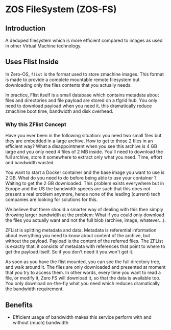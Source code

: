 
<h1> ZOS FileSystem (ZOS-FS) </h1>



## Introduction

A deduped filesystem which is more efficient compared to images as used in other Virtual Machine technology.

## Uses Flist Inside

In Zero-OS, `flist` is the format used to store zmachine images. This format is made to provide
a complete mountable remote filesystem but downloading only the files contents that you actually needs.

In practice, Flist itself is a small database which contains metadata about files and directories and file payload are stored on a tfgrid hub. You only need to download payload when you need it, this dramatically reduce zmachine boot time, bandwidth and disk overhead.

### Why this ZFlist Concept

Have you ever been in the following situation: you need two small files but they are embedded in a large archive.  How to get to those 2 files in an efficient way?  What a disappointment when you see this archive is 4 GB large and you only need 4 files of 2 MB inside. You'll need to download the full archive, store it somewhere to extract only what you need. Time, effort and bandwidth wasted.

You want to start a Docker container and the base image you want to use is 2 GB. What do you need to do before being able to use your container ? Waiting to get the 2 GB downloaded.  This problem exists everywhere but in Europe and the US the bandwidth speeds are such that this does not present a real problem anymore, hence none of the leading (current) tech companies are looking for solutions for this.

We believe that there should a smarter way of dealing with this then simply throwing larger bandwidth at the problem:  What if you could only download the files you actually want and not the full blob (archive, image, whatever...).

ZFList is splitting metadata and data. Metadata is referential information about everything you need to know about content of the archive, but without the payload. Payload is the content of the referred files.  The ZFList is exactly that:  it consists of metadata with references that point to where to get the payload itself. So if you don't need it you won't get it.

As soon as you have the flist mounted, you can see the full directory tree, and walk around it. The files are only downloaded and presented at moment that you try to access them. In other words, every time you want to read a file, or modify it, Zero FS will download it, so that the data is available too. You only download on-the-fly what you need which reduces dramatically the bandwidth requirement.


## Benefits

- Efficient usage of bandwidth makes this service perform with and without (much) bandwidth